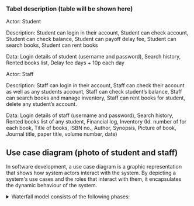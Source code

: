 
### Tabel description (table will be shown here) 

Actor: Student

Description: Student can login in their account, Student can check account, Student can check balance, Student can payoff delay fee, Student can search books, Student can rent books

Data: Login details of student (username and password), Search history, Rented books list, Delay fee days + 10p each day 

Actor: Staff

Description: Staff can login in their account, Staff can check their account as well as any students account, Staff can check student’s balance, Staff can search books and manage inventory, Staff can rent books for student, delete any student’s account. 

Data: Login details of staff (username and password), Search history, Rented books list of any student, Financial log, Inventory (Id. number of for each book, Title of books, ISBN no., Author, Synopsis, Picture of book, Journal title, paper title, volume number, date)

## Use case diagram (photo of student and staff)

In software development, a use case diagram is a graphic representation that shows how system actors interact with the system. By depicting a system's use cases and the roles that interact with them, it encapsulates the dynamic behaviour of the system.

<details>
<summary> Waterfall model consists of the following phases: </summary>

![StudentUseCaseDiagram](StudentUseCaseDiagram.png)
</details>